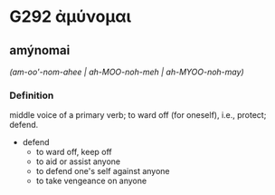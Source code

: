 # G292 ἀμύνομαι

## amýnomai

_(am-oo'-nom-ahee | ah-MOO-noh-meh | ah-MYOO-noh-may)_

### Definition

middle voice of a primary verb; to ward off (for oneself), i.e., protect; defend.

- defend
  - to ward off, keep off
  - to aid or assist anyone
  - to defend one's self against anyone
  - to take vengeance on anyone

